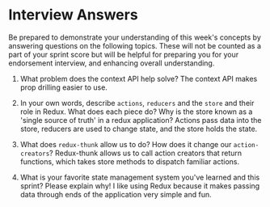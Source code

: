 # Interview Answers
Be prepared to demonstrate your understanding of this week's concepts by answering questions on the following topics. These will not be counted as a part of your sprint score but will be helpful for preparing you for your endorsement interview, and enhancing overall understanding.

1. What problem does the context API help solve?
The context API makes prop drilling easier to use.

2. In your own words, describe `actions`, `reducers` and the `store` and their role in Redux. What does each piece do? Why is the store known as a 'single source of truth' in a redux application?
Actions pass data into the store, reducers are used to change state, and the store holds the state.

3. What does `redux-thunk` allow us to do? How does it change our `action-creators`?
Redux-thunk allows us to call action creators that return functions, which takes store methods to dispatch familiar actions.

4. What is your favorite state management system you've learned and this sprint? Please explain why!
I like using Redux because it makes passing data through ends of the application very simple and fun.
